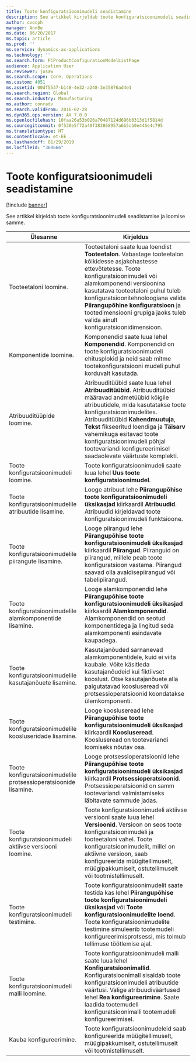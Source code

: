 ```yaml
---
title: Toote konfiguratsioonimudeli seadistamine
description: See artikkel kirjeldab toote konfiguratsioonimudeli seadistamise ja loomise samme.
author: cvocph
manager: AnnBe
ms.date: 06/20/2017
ms.topic: article
ms.prod: ''
ms.service: dynamics-ax-applications
ms.technology: ''
ms.search.form: PCProductConfigurationModelListPage
audience: Application User
ms.reviewer: josaw
ms.search.scope: Core, Operations
ms.custom: 4051
ms.assetid: 00df5537-b148-4e32-a248-3e35876ad4e1
ms.search.region: Global
ms.search.industry: Manufacturing
ms.author: conradv
ms.search.validFrom: 2016-02-28
ms.dyn365.ops.version: AX 7.0.0
ms.openlocfilehash: 10faa26a53b026a70487124d696b0313d1f5814d
ms.sourcegitcommit: 0f530e5f72a40f383868957a6b5cb0e446e4c795
ms.translationtype: HT
ms.contentlocale: et-EE
ms.lasthandoff: 01/29/2019
ms.locfileid: "360666"
---
```

# <a name="set-up-a-product-configuration-model"></a>Toote konfiguratsioonimudeli seadistamine

[!include [banner](../includes/banner.md)]

See artikkel kirjeldab toote konfiguratsioonimudeli seadistamise ja loomise samme.

| Ülesanne                                                        | Kirjeldus                                                                                                                                                                                                                                                                                                                                                                                        |
|-------------------------------------------------------------|----------------------------------------------------------------------------------------------------------------------------------------------------------------------------------------------------------------------------------------------------------------------------------------------------------------------------------------------------------------------------------------------------|
| Tooteetaloni loomine.                                    | Tooteetaloni saate luua loendist **Tooteetalon**. Vabastage tooteetalon kõikidesse asjakohastesse ettevõtetesse. Toote konfiguratsioonimudeli või alamkomponendi versioonina kasutatava tooteetaloni puhul tuleb konfiguratsioonitehnoloogiana valida **Piirangupõhine konfiguratsioon** ja tootedimensiooni grupiga jaoks tuleb valida ainult konfiguratsioonidimensioon. |
| Komponentide loomine.                                          | Komponendid saate luua lehel **Komponendid**. Komponendid on toote konfiguratsioonimudeli ehitusplokid ja neid saab mitme tootekonfiguratsiooni mudeli puhul korduvalt kasutada.                                                                                                                                                                                                                      |
| Atribuuditüüpide loomine.                                     | Atribuuditüübid saate luua lehel **Atribuuditüübid**. Atribuuditüübid määravad andmetüübid kõigile atribuutidele, mida kasutatakse toote konfiguratsioonimudelites. Atribuuditüübid **Kahendmuutuja**, **Tekst** fikseeritud loendiga ja **Täisarv** vahemikuga esitavad toote konfiguratsioonimudeli põhjal tootevariandi konfigureerimisel saadaolevate väärtuste komplekti.       |
| Toote konfiguratsioonimudeli loomine.                       | Toote konfiguratsioonimudeli saate luua lehel **Uus toote konfiguratsioonimudel**.                                                                                                                                                                                                                                                                                                              |
| Toote konfiguratsioonimudelile atribuutide lisamine.            | Looge atribuut lehe **Piirangupõhise toote konfiguratsioonimudeli üksikasjad** kiirkaardil **Atribuudid**. Atribuudid kirjeldavad toote konfiguratsioonimudeli funktsioone.                                                                                                                                                                                                       |
| Toote konfiguratsioonimudelile piirangute lisamine.           | Looge piirangud lehe **Piirangupõhise toote konfiguratsioonimudeli üksikasjad** kiirkaardil **Piirangud**. Piiranguid on piirangud, millele peab toote konfiguratsioon vastama. Piirangud saavad olla avaldisepiirangud või tabelipiirangud.                                                                                                                                 |
| Toote konfiguratsioonimudelile alamkomponentide lisamine.         | Looge alamkomponendid lehe **Piirangupõhise toote konfiguratsioonimudeli üksikasjad** kiirkaardil **Alamkomponendid**. Alamkomponendid on seotud komponentidega ja lingitud seda alamkomponenti esindavate kaupadega.                                                                                                                                                                       |
| Toote konfiguratsioonimudelile kasutajanõuete lisamine.     | Kasutajanõuded sarnanevad alamkomponentidele, kuid ei viita kaubale. Võite käsitleda kasutajanõudeid kui fiktiivset kooslust. Otse kasutajanõuete alla paigutatavad koosluseread või protsessioperatsioonid koondatakse ülemkomponenti.                                                                                                                       |
| Toote konfiguratsioonimudelile koosluseridade lisamine.             | Looge koosluseread lehe **Piirangupõhise toote konfiguratsioonimudeli üksikasjad** kiirkaardil **Koosluseread**. Koosluseread on tootevariandi loomiseks nõutav osa.                                                                                                                                                                                                 |
| Toote konfiguratsioonimudelile protsessioperatsioonide lisamine.      | Looge protsessioperatsioonid lehe **Piirangupõhise toote konfiguratsioonimudeli üksikasjad** kiirkaardil **Protsessioperatsioonid**. Protsessioperatsioonid on samm tootevariandi valmistamiseks läbitavate sammude jadas.                                                                                                                                                    |
| Toote konfiguratsioonimudeli aktiivse versiooni loomine. | Toote konfiguratsioonimudeli aktiivse versiooni saate luua lehel **Versioonid**. Versioon on seos toote konfiguratsioonimudeli ja tooteetaloni vahel. Toote konfiguratsioonimudelit, millel on aktiivne versioon, saab konfigureerida müügitellimuselt, müügipakkumiselt, ostutellimuselt või tootmistellimuselt.                                                               |
| Toote konfiguratsioonimudeli testimine.                         | Toote konfiguratsioonimudelit saate testida kas lehel **Piirangupõhise toote konfiguratsioonimudeli üksikasjad** või **Toote konfiguratsioonimudelite loend**. Toote konfiguratsioonimudelite testimine simuleerib tootemudeli konfigureerimisprotsessi, mis toimub tellimuse töötlemise ajal.                                                                                                |
| Toote konfiguratsioonimudeli malli loomine.                | Toote konfiguratsioonimudeli malli saate luua lehel **Konfiguratsioonimallid**. Konfiguratsioonimall sisaldab toote konfiguratsioonimudeli atribuutide väärtusi. Valige atribuudiväärtused lehel **Rea konfigureerimine**. Saate laadida tootemudeli konfiguratsioonimalli tootemudeli konfigureerimisel.                                                   |
| Kauba konfigureerimine.                                          | Toote konfiguratsioonimudeleid saab konfigureerida müügitellimuselt, müügipakkumiselt, ostutellimuselt või tootmistellimuselt.                                                                                                                                                                                                                                                                           |





